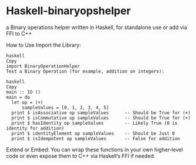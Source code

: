 # Haskell-binaryopshelper
a Binary operations helper written in Haskell, for standalone use or add via FFI to C++


How to Use
Import the Library:
```
haskell
Copy
import BinaryOperationHelper
Test a Binary Operation (for example, addition on integers):
```
```
haskell
Copy
main :: IO ()
main = do
  let op = (+)
      sampleValues = [0, 1, 2, 3, 4, 5]
  print $ isAssociative op sampleValues      -- Should be True for (+)
  print $ isCommutative op sampleValues      -- Should be True for (+)
  print $ hasIdentity op sampleValues        -- Likely True (0 is identity for addition)
  print $ identityElement op sampleValues    -- Should be Just 0
  print $ isIdempotent op sampleValues       -- False for addition
```  
Extend or Embed: You can wrap these functions in your own higher‐level code or even expose them to C++ via Haskell’s FFI if needed.

